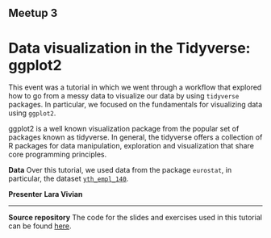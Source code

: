 ## Meetup 3

# Data visualization in the Tidyverse: ggplot2

This event was a tutorial in which we went through a workflow that explored how to go from a messy data to visualize our data by using `tidyverse` packages. In particular, we focused on the fundamentals for visualizing data using `ggplot2`. 

ggplot2 is a well known visualization package from the popular set of packages known as tidyverse. In general, the tidyverse offers a collection of R packages for data manipulation, exploration and visualization that share core programming principles.  

**Data**
Over this tutorial, we used data from the package `eurostat`, in particular, the dataset [`yth_empl_140`](http://appsso.eurostat.ec.europa.eu/nui/show.do?dataset=yth_empl_140&lang=en).

**Presenter**
**Lara Vivian**


***


**Source repository**
The code for the slides and exercises used in this tutorial can be found [here](https://bitbucket.org/laravmvivian/laravmvivian.bitbucket.io/src/master/ggplot2/?at=master).
